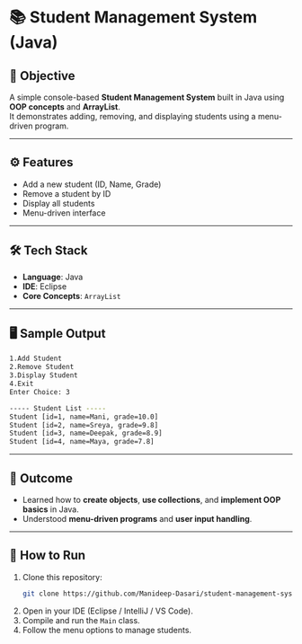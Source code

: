 # 📚 Student Management System (Java)

## 🎯 Objective
A simple console-based **Student Management System** built in Java using **OOP concepts** and **ArrayList**.  
It demonstrates adding, removing, and displaying students using a menu-driven program.

---

## ⚙️ Features
- Add a new student (ID, Name, Grade)
- Remove a student by ID
- Display all students
- Menu-driven interface

---

## 🛠️ Tech Stack
- **Language**: Java    
- **IDE**: Eclipse
- **Core Concepts**: `ArrayList`

---

## 🖥️ Sample Output
```bash
1.Add Student 
2.Remove Student 
3.Display Student 
4.Exit 
Enter Choice: 3

----- Student List -----
Student [id=1, name=Mani, grade=10.0]
Student [id=2, name=Sreya, grade=9.8]
Student [id=3, name=Deepak, grade=8.9]
Student [id=4, name=Maya, grade=7.8]
```

---

## 📌 Outcome
- Learned how to **create objects**, **use collections**, and **implement OOP basics** in Java.  
- Understood **menu-driven programs** and **user input handling**.

---

## 🚀 How to Run
1. Clone this repository:
   ```bash
   git clone https://github.com/Manideep-Dasari/student-management-system.git
   ```
2. Open in your IDE (Eclipse / IntelliJ / VS Code).
3. Compile and run the `Main` class.
4. Follow the menu options to manage students.
